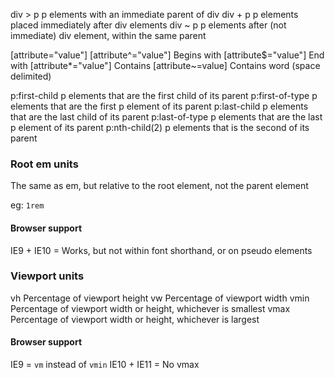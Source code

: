 div > p
    p elements with an immediate parent of div
div + p
    p elements placed immediately after div elements
div ~ p
    p elements after (not immediate) div element, within the same parent

[attribute="value"]
[attribute^="value"]
    Begins with
[attribute$="value"]
    End with
[attribute*="value"]
    Contains
[attribute~=value]
    Contains word (space delimited)
    
p:first-child
    p elements that are the first child of its parent
p:first-of-type
    p elements that are the first p element of its parent
p:last-child
    p elements that are the last child of its parent
p:last-of-type
    p elements that are the last p element of its parent
p:nth-child(2)
    p elements that is the second of its parent
    
### Root em units

The same as em, but relative to the root element, not the parent element

eg: `1rem`

#### Browser support

IE9 + IE10 = Works, but not within font shorthand, or on pseudo elements
    
### Viewport units

vh
    Percentage of viewport height
vw
    Percentage of viewport width
vmin
    Percentage of viewport width or height, whichever is smallest
vmax
    Percentage of viewport width or height, whichever is largest

#### Browser support

IE9 = `vm` instead of `vmin`
IE10 + IE11 = No vmax
